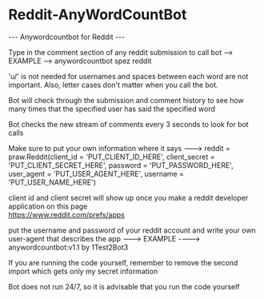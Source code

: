 # Reddit-AnyWordCountBot

--- Anywordcountbot for Reddit ---

Type in the comment section of any reddit submission to call bot --> EXAMPLE -->    anywordcountbot   spez   reddit

'u/' is not needed for usernames and spaces between each word are not important. Also, letter cases don't matter when you call the bot.

Bot will check through the submission and comment history to see how many times that the specified user has said the specified word

Bot checks the new stream of comments every 3 seconds to look for bot calls


Make sure to put your own information where it says ---> reddit = praw.Reddit(client_id = 'PUT_CLIENT_ID_HERE',
                                                                              client_secret = 'PUT_CLIENT_SECRET_HERE',
                                                                              password = 'PUT_PASSWORD_HERE',
                                                                              user_agent = 'PUT_USER_AGENT_HERE',
                                                                              username = 'PUT_USER_NAME_HERE')

client id and client secret will show up once you make a reddit developer application on this page     
https://www.reddit.com/prefs/apps

put the username and password of your reddit account and write your own user-agent that describes the app ---> EXAMPLE ----> anywordcountbot:v1.1 by 1Test2Bot3

If you are running the code yourself, remember to remove the second import which gets only my secret information

Bot does not run 24/7, so it is advisable that you run the code yourself
